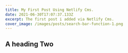 ```yaml
---
title: My First Post Using Netlify Cms.
date: 2021-06-30T17:07:37.133Z
excerpt: The first post i added via Netlify Cms.
cover_image: /images/posts/search-bar-function-1.png
---
```


## A heading Two 
